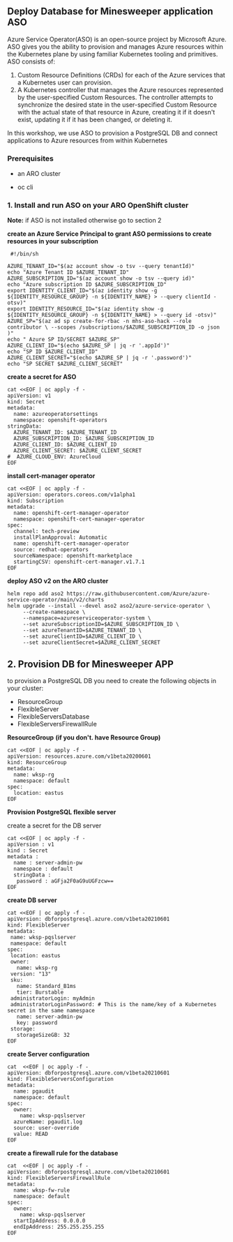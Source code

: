 ## Deploy Database for Minesweeper application ASO
Azure Service Operator(ASO) is an open-source project by Microsoft Azure. ASO gives you the ability to provision and manages Azure resources within the Kubernetes plane by using familiar Kubernetes tooling and primitives. ASO consists of:
1. Custom Resource Definitions (CRDs) for each of the Azure services that a Kubernetes user can provision.
2. A Kubernetes controller that manages the Azure resources represented by the user-specified Custom Resources. The controller attempts to synchronize the desired state in the user-specified Custom Resource with the actual state of that resource in Azure, creating it if it doesn't exist, updating it if it has been changed, or deleting it.

In this workshop, we use ASO to provision a PostgreSQL DB and connect applications to Azure resources from within Kubernetes

### Prerequisites

* an ARO cluster

* oc cli

  
  

### 1. Install and run ASO on your ARO OpenShift cluster
**Note:** if ASO is not installed otherwise go to section 2

**create an Azure Service Principal to grant ASO permissions to create resources in your subscription**
```
 #!/bin/sh

AZURE_TENANT_ID="$(az account show -o tsv --query tenantId)"
echo "Azure Tenant ID $AZURE_TENANT_ID"
AZURE_SUBSCRIPTION_ID="$(az account show -o tsv --query id)"
echo "Azure subscription ID $AZURE_SUBSCRIPTION_ID"
export IDENTITY_CLIENT_ID="$(az identity show -g ${IDENTITY_RESOURCE_GROUP} -n ${IDENTITY_NAME} > --query clientId -otsv)"
export IDENTITY_RESOURCE_ID="$(az identity show -g ${IDENTITY_RESOURCE_GROUP} -n ${IDENTITY_NAME} > --query id -otsv)"
AZURE_SP="$(az ad sp create-for-rbac -n mhs-aso-hack --role contributor \ --scopes /subscriptions/$AZURE_SUBSCRIPTION_ID -o json )"
echo " Azure SP ID/SECRET $AZURE_SP"
AZURE_CLIENT_ID="$(echo $AZURE_SP | jq -r '.appId')"
echo "SP ID $AZURE_CLIENT_ID"
AZURE_CLIENT_SECRET="$(echo $AZURE_SP | jq -r '.password')"
echo "SP SECRET $AZURE_CLIENT_SECRET"
```

 **create a secret for ASO** 
```
cat <<EOF | oc apply -f - 
apiVersion: v1
kind: Secret
metadata:
  name: azureoperatorsettings
  namespace: openshift-operators
stringData:
  AZURE_TENANT_ID: $AZURE_TENANT_ID
  AZURE_SUBSCRIPTION_ID: $AZURE_SUBSCRIPTION_ID
  AZURE_CLIENT_ID: $AZURE_CLIENT_ID
  AZURE_CLIENT_SECRET: $AZURE_CLIENT_SECRET
#  AZURE_CLOUD_ENV: AzureCloud
EOF
```

**install cert-manager operator**

```
cat <<EOF | oc apply -f -
apiVersion: operators.coreos.com/v1alpha1
kind: Subscription
metadata:
  name: openshift-cert-manager-operator
  namespace: openshift-cert-manager-operator
spec:
  channel: tech-preview
  installPlanApproval: Automatic
  name: openshift-cert-manager-operator
  source: redhat-operators
  sourceNamespace: openshift-marketplace
  startingCSV: openshift-cert-manager.v1.7.1
EOF
```
**deploy ASO **v2 on **the **ARO**** cluster****
```
helm repo add aso2 https://raw.githubusercontent.com/Azure/azure-service-operator/main/v2/charts
helm upgrade --install --devel aso2 aso2/azure-service-operator \
     --create-namespace \
     --namespace=azureserviceoperator-system \
     --set azureSubscriptionID=$AZURE_SUBSCRIPTION_ID \
     --set azureTenantID=$AZURE_TENANT_ID \
     --set azureClientID=$AZURE_CLIENT_ID \
     --set azureClientSecret=$AZURE_CLIENT_SECRET
```

## 2. Provision DB for Minesweeper APP

to provision a PostgreSQL DB you need to create the following objects in your cluster:
 - ResourceGroup  
 - FlexibleServer  
 - FlexibleServersDatabase 
 - FlexibleServersFirewallRule

 **ResourceGroup**  **(if you don't. have Resource Group)**
```
cat <<EOF | oc apply -f -
apiVersion: resources.azure.com/v1beta20200601
kind: ResourceGroup
metadata:
  name: wksp-rg
  namespace: default
spec:
  location: eastus
EOF
```
 **Provision PostgreSQL flexible server**

create a secret for the DB server
```
cat <<EOF | oc apply -f -
apiVersion : v1
kind : Secret
metadata : 
  name : server-admin-pw
  namespace : default
  stringData : 
   password : aGFja2F0aG9uUGFzcw== 
EOF
```
      
 **create DB server**
      
 ```
 cat <<EOF | oc apply -f -
apiVersion: dbforpostgresql.azure.com/v1beta20210601
kind: FlexibleServer
metadata:
  name: wksp-pqslserver
  namespace: default
spec:
  location: eastus
  owner:
    name: wksp-rg
  version: "13"
  sku:
    name: Standard_B1ms
    tier: Burstable
  administratorLogin: myAdmin
  administratorLoginPassword: # This is the name/key of a Kubernetes secret in the same namespace
    name: server-admin-pw
    key: password
  storage:
    storageSizeGB: 32
EOF
 ```

 **create Server configuration**
```
cat  <<EOF | oc apply -f -
apiVersion: dbforpostgresql.azure.com/v1beta20210601
kind: FlexibleServersConfiguration
metadata:
  name: pgaudit
  namespace: default
spec:
  owner:
    name: wksp-pqslserver
  azureName: pgaudit.log
  source: user-override
  value: READ
EOF
```
 **create a firewall rule for the database**
```
cat  <<EOF | oc apply -f -
apiVersion: dbforpostgresql.azure.com/v1beta20210601
kind: FlexibleServersFirewallRule
metadata:
  name: wksp-fw-rule
  namespace: default
spec:
  owner:
    name: wksp-pqslserver
  startIpAddress: 0.0.0.0
  endIpAddress: 255.255.255.255
EOF
```

 
